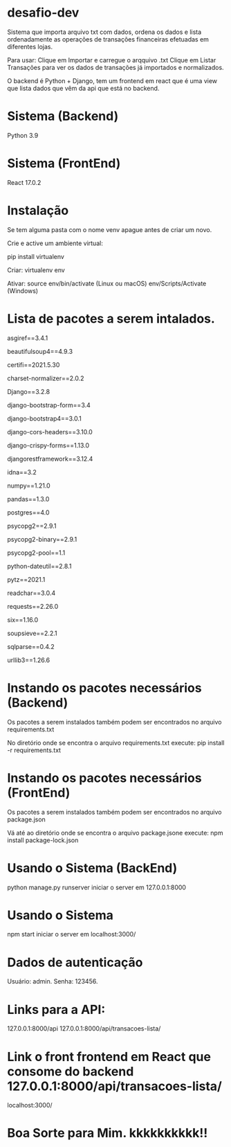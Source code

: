 # desafio-dev
Sistema que importa arquivo txt com dados, ordena os dados e lista ordenadamente as operações de transações financeiras efetuadas em diferentes lojas.

Para usar: 
Clique em Importar e carregue o arqquivo .txt
Clique em Listar Transações para ver os dados de transações já importados e normalizados.

O backend é Python + Django, tem um frontend em react que é uma view que lista dados que vêm da api que está no backend.


# Sistema (Backend)
Python 3.9

# Sistema (FrontEnd)
React 17.0.2

# Instalação
Se tem alguma pasta com o nome venv apague antes de criar um novo.

Crie e active um ambiente virtual:

pip install virtualenv


Criar:
virtualenv env

Ativar:
source env/bin/activate    (Linux ou macOS)
env/Scripts/Activate    (Windows)

# Lista de pacotes a serem intalados.
asgiref==3.4.1

beautifulsoup4==4.9.3

certifi==2021.5.30

charset-normalizer==2.0.2

Django==3.2.8

django-bootstrap-form==3.4

django-bootstrap4==3.0.1

django-cors-headers==3.10.0

django-crispy-forms==1.13.0

djangorestframework==3.12.4

idna==3.2

numpy==1.21.0

pandas==1.3.0

postgres==4.0

psycopg2==2.9.1

psycopg2-binary==2.9.1

psycopg2-pool==1.1

python-dateutil==2.8.1

pytz==2021.1

readchar==3.0.4

requests==2.26.0

six==1.16.0

soupsieve==2.2.1

sqlparse==0.4.2

urllib3==1.26.6



# Instando os pacotes necessários (Backend)
Os pacotes a serem instalados também podem ser encontrados no arquivo requirements.txt

No diretório onde se encontra o arquivo requirements.txt execute:
pip install -r requirements.txt

# Instando os pacotes necessários (FrontEnd)
Os pacotes a serem instalados também podem ser encontrados no arquivo package.json

Vá até ao diretório onde se encontra o arquivo  package.jsone execute:
npm install package-lock.json

# Usando o Sistema (BackEnd)
python manage.py runserver
iniciar o server em 127.0.0.1:8000

# Usando o Sistema
npm start
iniciar o server em localhost:3000/

# Dados de autenticação
Usuário: admin.
Senha: 123456.

# Links para a API:
127.0.0.1:8000/api
127.0.0.1:8000/api/transacoes-lista/

# Link o front frontend em React que consome do backend 127.0.0.1:8000/api/transacoes-lista/
localhost:3000/






# Boa Sorte para Mim. kkkkkkkkkk!!
